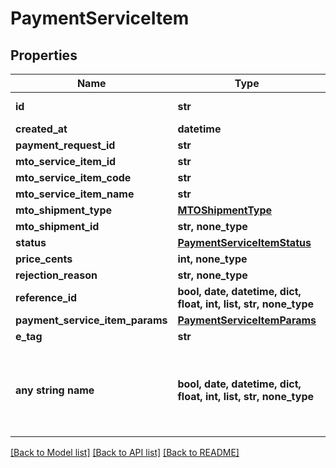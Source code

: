 # PaymentServiceItem


## Properties
Name | Type | Description | Notes
------------ | ------------- | ------------- | -------------
**id** | **str** |  | [optional] [readonly] 
**created_at** | **datetime** |  | [optional] 
**payment_request_id** | **str** |  | [optional] 
**mto_service_item_id** | **str** |  | [optional] 
**mto_service_item_code** | **str** |  | [optional] 
**mto_service_item_name** | **str** |  | [optional] 
**mto_shipment_type** | [**MTOShipmentType**](MTOShipmentType.md) |  | [optional] 
**mto_shipment_id** | **str, none_type** |  | [optional] 
**status** | [**PaymentServiceItemStatus**](PaymentServiceItemStatus.md) |  | [optional] 
**price_cents** | **int, none_type** |  | [optional] 
**rejection_reason** | **str, none_type** |  | [optional] 
**reference_id** | **bool, date, datetime, dict, float, int, list, str, none_type** |  | [optional] [readonly] 
**payment_service_item_params** | [**PaymentServiceItemParams**](PaymentServiceItemParams.md) |  | [optional] 
**e_tag** | **str** |  | [optional] 
**any string name** | **bool, date, datetime, dict, float, int, list, str, none_type** | any string name can be used but the value must be the correct type | [optional]

[[Back to Model list]](../README.md#documentation-for-models) [[Back to API list]](../README.md#documentation-for-api-endpoints) [[Back to README]](../README.md)


